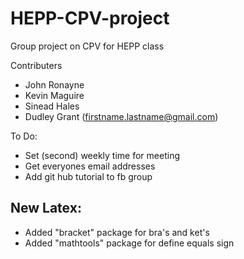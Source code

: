 HEPP-CPV-project
================

Group project on CPV for HEPP class

Contributers
* John Ronayne
* Kevin Maguire
* Sinead Hales
* Dudley Grant (firstname.lastname@gmail.com)

To Do:
* Set (second) weekly time for meeting
* Get everyones email addresses
* Add git hub tutorial to fb group

New Latex:
----------
* Added "bracket" package for bra's and ket's
* Added "mathtools" package for define equals sign